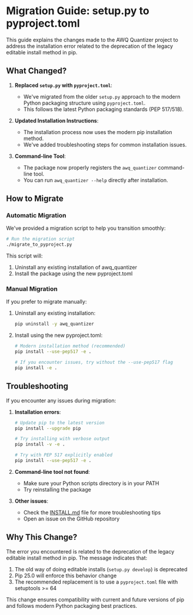 # Migration Guide: setup.py to pyproject.toml

This guide explains the changes made to the AWQ Quantizer project to address the installation error related to the deprecation of the legacy editable install method in pip.

## What Changed?

1. **Replaced `setup.py` with `pyproject.toml`**:
   - We've migrated from the older `setup.py` approach to the modern Python packaging structure using `pyproject.toml`.
   - This follows the latest Python packaging standards (PEP 517/518).

2. **Updated Installation Instructions**:
   - The installation process now uses the modern pip installation method.
   - We've added troubleshooting steps for common installation issues.

3. **Command-line Tool**:
   - The package now properly registers the `awq_quantizer` command-line tool.
   - You can run `awq_quantizer --help` directly after installation.

## How to Migrate

### Automatic Migration

We've provided a migration script to help you transition smoothly:

```bash
# Run the migration script
./migrate_to_pyproject.py
```

This script will:
1. Uninstall any existing installation of awq_quantizer
2. Install the package using the new pyproject.toml

### Manual Migration

If you prefer to migrate manually:

1. Uninstall any existing installation:
   ```bash
   pip uninstall -y awq_quantizer
   ```

2. Install using the new pyproject.toml:
   ```bash
   # Modern installation method (recommended)
   pip install --use-pep517 -e .
   
   # If you encounter issues, try without the --use-pep517 flag
   pip install -e .
   ```

## Troubleshooting

If you encounter any issues during migration:

1. **Installation errors**:
   ```bash
   # Update pip to the latest version
   pip install --upgrade pip
   
   # Try installing with verbose output
   pip install -v -e .
   
   # Try with PEP 517 explicitly enabled
   pip install --use-pep517 -e .
   ```

2. **Command-line tool not found**:
   - Make sure your Python scripts directory is in your PATH
   - Try reinstalling the package

3. **Other issues**:
   - Check the [INSTALL.md](INSTALL.md) file for more troubleshooting tips
   - Open an issue on the GitHub repository

## Why This Change?

The error you encountered is related to the deprecation of the legacy editable install method in pip. The message indicates that:

1. The old way of doing editable installs (`setup.py develop`) is deprecated
2. Pip 25.0 will enforce this behavior change
3. The recommended replacement is to use a `pyproject.toml` file with setuptools >= 64

This change ensures compatibility with current and future versions of pip and follows modern Python packaging best practices. 